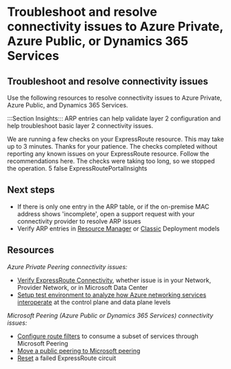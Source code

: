 <properties
  pagetitle="Troubleshoot and resolve connectivity issues to Azure Private, Azure Public, or Dynamics 365 Services"
  description="Troubleshoot and resolve connectivity issues to Azure Private, Azure Public, or Dynamics 365 Services - Apollo"
  service=""
  resource=""
  ms.author="mariliu"
  selfhelptype="apollo"
  supporttopicids="11a86cbf-d437-4662-76cd-c28fd138e201"
  productpesids="15480"
  cloudenvironments="public,fairfax,mooncake,blackforest,ussec,usnat"
  disableclouds=""
  articleid="2f162a1c-88fd-4261-98ca-7a76ab852a97"
  ownershipid="CloudNet_AzureExpressRoute"
  resourcerequired="True" />
# Troubleshoot and resolve connectivity issues to Azure Private, Azure Public, or Dynamics 365 Services

## Troubleshoot and resolve connectivity issues

Use the following resources to resolve connectivity issues to Azure Private, Azure Public, and Dynamics 365 Services.
 

:::Section Insights:::
ARP entries can help validate layer 2 configuration and help troubleshoot basic layer 2 connectivity issues.

<insight>
    <executionText>We are running a few checks on your ExpressRoute resource. This may take up to 3 minutes. Thanks for your patience.</executionText>
    <noResultText>The checks completed without reporting any known issues on your ExpressRoute resource. Follow the recommendations here.</noResultText>
    <timeoutText>The checks were taking too long, so we stopped the operation.</timeoutText>
    <maxInsightCount>5</maxInsightCount>
    <additionalInputsReq>false</additionalInputsReq>
    <symptomId>ExpressRoutePortalInsights</symptomId>
</insight>

## **Next steps**

* If there is only one entry in the ARP table, or if the on-premise MAC address shows 'incomplete', open a support request with your connectivity provider to resolve ARP issues
* Verify ARP entries in [Resource Manager](https://docs.microsoft.com/azure/expressroute/expressroute-troubleshooting-arp-resource-manager) or [Classic](https://docs.microsoft.com/azure/expressroute/expressroute-troubleshooting-arp-classic) Deployment models

## **Resources**

*Azure Private Peering connectivity issues:*

* [Verify ExpressRoute Connectivity](https://docs.microsoft.com/azure/expressroute/expressroute-troubleshooting-expressroute-overview), whether issue is in your Network, Provider Network, or in Microsoft Data Center
* [Setup test environment to analyze how Azure networking services interoperate](https://docs.microsoft.com/azure/networking/connectivty-interoperability-preface?toc=%2fazure%2fexpressroute%2ftoc.json) at the control plane and data plane levels

*Microsoft Peering (Azure Public or Dynamics 365 Services) connectivity issues:*

* [Configure route filters](https://docs.microsoft.com/azure/expressroute/how-to-routefilter-portal) to consume a subset of services through Microsoft Peering
* [Move a public peering to Microsoft peering](https://docs.microsoft.com/azure/expressroute/how-to-move-peering)
* [Reset](https://docs.microsoft.com/azure/expressroute/reset-circuit) a failed ExpressRoute circuit
